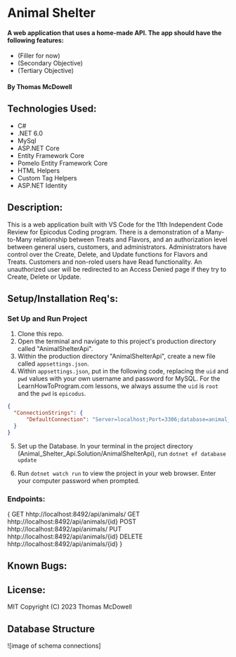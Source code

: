 # Animal Shelter

#### A web application that uses a home-made API. The app should have the following features:
* (Filler for now)
* (Secondary Objective)
* (Tertiary Objective)

#### By Thomas McDowell  

## Technologies Used:
* C#
* .NET 6.0
* MySql
* ASP.NET Core
* Entity Framework Core
* Pomelo Entity Framework Core
* HTML Helpers
* Custom Tag Helpers
* ASP.NET Identity

## Description:
This is a web application built with VS Code for the 11th Independent Code Review for Epicodus Coding program. There is a demonstration of a Many-to-Many relationship between Treats and Flavors, and an authorization level between general users, customers, and administrators. Administrators have control over the Create, Delete, and Update functions for Flavors and Treats. Customers and non-roled users have Read functionality. An unauthorized user will be redirected to an Access Denied page if they try to Create, Delete or Update.

## Setup/Installation Req's:

### Set Up and Run Project
1. Clone this repo.
2. Open the terminal and navigate to this project's production directory called "AnimalShelterApi". 
3. Within the production directory "AnimalShelterApi", create a new file called `appsettings.json`.
4. Within `appsettings.json`, put in the following code, replacing the `uid` and `pwd` values with your own username and password for MySQL. For the LearnHowToProgram.com lessons, we always assume the `uid` is `root` and the `pwd` is `epicodus`.

```json
{
  "ConnectionStrings": {
      "DefaultConnection": "Server=localhost;Port=3306;database=animal_shelter_api;uid=[YOUR SQL USERNAME];pwd=[YOUR SQL PASSWORD];"
  }
}
```

5. Set up the Database. In your terminal in the project directory (Animal_Shelter_Api.Solution/AnimalShelterApi), run ```dotnet ef database update```

6. Run ```dotnet watch run``` to view the project in your web browser. Enter your computer password when prompted.


### Endpoints:
{
  GET hhtp://localhost:8492/api/animals/
  GET hhtp://localhost:8492/api/animals/{id}
  POST hhtp://localhost:8492/api/animals/
  PUT hhtp://localhost:8492/api/animals/{id}
  DELETE hhtp://localhost:8492/api/animals/{id}
}

## Known Bugs:


## License:
MIT Copyright (C) 2023 Thomas McDowell

## Database Structure
![image of schema connections]